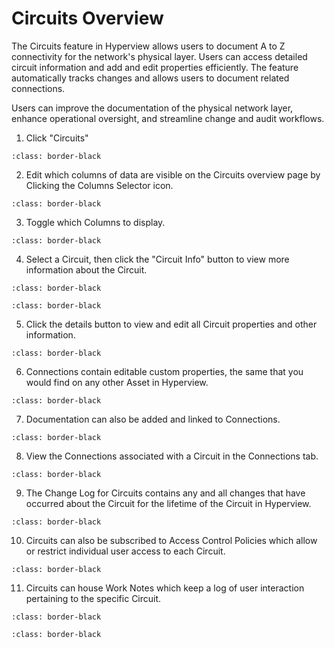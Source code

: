 # Circuits Overview

The Circuits feature in Hyperview allows users to document A to Z connectivity for the network's physical layer. Users can access detailed circuit information and add and edit properties efficiently. The feature automatically tracks changes and allows users to document related connections.

Users can improve the documentation of the physical network layer, enhance operational oversight, and streamline change and audit workflows.

1.	Click "Circuits"

```{image} /product/connectivity/media/circuits-overview/image1.jpg
:class: border-black
```

2.	Edit which columns of data are visible on the Circuits overview page by Clicking the Columns Selector icon.

```{image} /product/connectivity/media/circuits-overview/image2.jpg
:class: border-black
```

3.	Toggle which Columns to display.

```{image} /product/connectivity/media/circuits-overview/image3.jpg
:class: border-black
```

4.	Select a Circuit, then click the "Circuit Info" button to view more information about the Circuit.

```{image} /product/connectivity/media/circuits-overview/image4.jpg
:class: border-black
```

```{image} /product/connectivity/media/circuits-overview/image5.jpg
:class: border-black
```

5.	Click the details button to view and edit all Circuit properties and other information.

```{image} /product/connectivity/media/circuits-overview/image6.jpg
:class: border-black
```

6.	Connections contain editable custom properties, the same that you would find on any other Asset in Hyperview.

```{image} /product/connectivity/media/circuits-overview/image7.jpg
:class: border-black
```

7.	Documentation can also be added and linked to Connections.

```{image} /product/connectivity/media/circuits-overview/image8.jpg
:class: border-black
```

8.	View the Connections associated with a Circuit in the Connections tab.

```{image} /product/connectivity/media/circuits-overview/image9.jpg
:class: border-black
```

9.	The Change Log for Circuits contains any and all changes that have occurred about the Circuit for the lifetime of the Circuit in Hyperview.

```{image} /product/connectivity/media/circuits-overview/image10.jpg
:class: border-black
```

10.	Circuits can also be subscribed to Access Control Policies which allow or restrict individual user access to each Circuit.

```{image} /product/connectivity/media/circuits-overview/image11.jpg
:class: border-black
```

11.	Circuits can house Work Notes which keep a log of user interaction pertaining to the specific Circuit.

```{image} /product/connectivity/media/circuits-overview/image12.jpg
:class: border-black
```

```{image} /product/connectivity/media/circuits-overview/image13.jpg
:class: border-black
```
